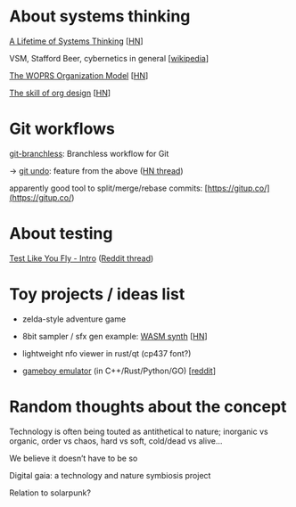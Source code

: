 
# About systems thinking

[A Lifetime of Systems Thinking](<https://thesystemsthinker.com/a-lifetime-of-systems-thinking/>)
[[HN](<https://news.ycombinator.com/item?id=27412750>)]

VSM, Stafford Beer, cybernetics in general
[[wikipedia](<https://en.wikipedia.org/wiki/Viable_system_model>)]


[The WOPRS Organization Model](<https://jpreston.xyz/woprs-organization-model.html>)
[[HN](<https://news.ycombinator.com/item?id=28536432>)]

[The skill of org design](<https://commoncog.com/blog/org-design-skill/>)
[[HN](<https://news.ycombinator.com/item?id=28772033>)]



# Git workflows

[git-branchless](<https://github.com/arxanas/git-branchless>): Branchless workflow for Git

→ [git undo](<https://blog.waleedkhan.name/git-undo/>): feature from the above ([HN thread](<https://news.ycombinator.com/item?id=27579701>))

apparently good tool to split/merge/rebase commits: [https://gitup.co/](<https://gitup.co/>)



# About testing

[Test Like You Fly - Intro](<https://hint.io/blog/test-like-you-fly-1>) ([Reddit thread](<https://www.reddit.com/r/programming/comments/ok5rvs/test_like_you_fly_originated_in_the_aerospace/>))


# Toy projects / ideas list

- zelda-style adventure game
- 8bit sampler / sfx gen
  example: [WASM synth](https://timdaub.github.io/2020/02/19/wasm-synth/#f1) [[HN](https://news.ycombinator.com/item?id=27276400)]

- lightweight nfo viewer in rust/qt  (cp437 font?)

- [gameboy emulator][gbemu] (in C++/Rust/Python/GO) [[reddit](https://www.reddit.com/r/programming/comments/q4315n/rosettaboy_the_same_gameboy_emulator_in_rust/)]

[gbemu]: https://github.com/shish/rosettaboy



# Random thoughts about the concept

Technology is often being touted as antithetical to nature; inorganic vs organic, order vs chaos, hard vs soft, cold/dead vs alive…

We believe it doesn’t have to be so

Digital gaia: a technology and nature symbiosis project

Relation to solarpunk?
